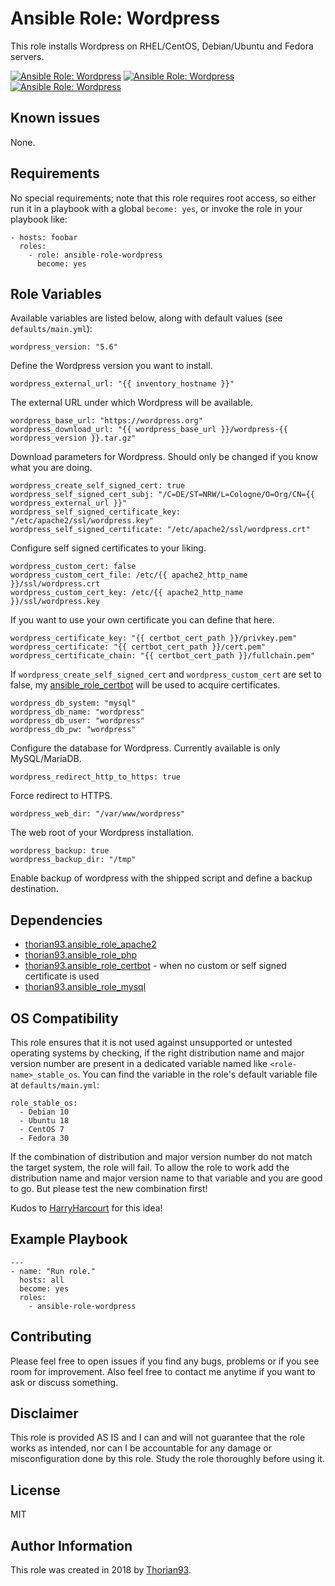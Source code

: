 # Ansible Role: Wordpress

This role installs Wordpress on RHEL/CentOS, Debian/Ubuntu and Fedora servers.

[![Ansible Role: Wordpress](https://img.shields.io/ansible/role/ID?style=flat-square)](https://galaxy.ansible.com/thorian93/ansible_role_wordpress)
[![Ansible Role: Wordpress](https://img.shields.io/ansible/quality/ID?style=flat-square)](https://galaxy.ansible.com/thorian93/ansible_role_wordpress)
[![Ansible Role: Wordpress](https://img.shields.io/ansible/role/d/ID?style=flat-square)](https://galaxy.ansible.com/thorian93/ansible_role_wordpress)

## Known issues

None.

## Requirements

No special requirements; note that this role requires root access, so either run it in a playbook with a global `become: yes`, or invoke the role in your playbook like:

    - hosts: foobar
      roles:
        - role: ansible-role-wordpress
          become: yes

## Role Variables

Available variables are listed below, along with default values (see `defaults/main.yml`):

    wordpress_version: "5.6"

Define the Wordpress version you want to install.

    wordpress_external_url: "{{ inventory_hostname }}"

The external URL under which Wordpress will be available.

    wordpress_base_url: "https://wordpress.org"
    wordpress_download_url: "{{ wordpress_base_url }}/wordpress-{{ wordpress_version }}.tar.gz"


Download parameters for Wordpress. Should only be changed if you know what you are doing.

    wordpress_create_self_signed_cert: true
    wordpress_self_signed_cert_subj: "/C=DE/ST=NRW/L=Cologne/O=Org/CN={{ wordpress_external_url }}"
    wordpress_self_signed_certificate_key: "/etc/apache2/ssl/wordpress.key"
    wordpress_self_signed_certificate: "/etc/apache2/ssl/wordpress.crt"

Configure self signed certificates to your liking.

    wordpress_custom_cert: false
    wordpress_custom_cert_file: /etc/{{ apache2_http_name }}/ssl/wordpress.crt
    wordpress_custom_cert_key: /etc/{{ apache2_http_name }}/ssl/wordpress.key

If you want to use your own certificate you can define that here.

    wordpress_certificate_key: "{{ certbot_cert_path }}/privkey.pem"
    wordpress_certificate: "{{ certbot_cert_path }}/cert.pem"
    wordpress_certificate_chain: "{{ certbot_cert_path }}/fullchain.pem"

If `wordpress_create_self_signed_cert` and `wordpress_custom_cert` are set to false, my [ansible_role_certbot](https://galaxy.ansible.com/thorian93/ansible_role_certbot) will be used to acquire certificates.

    wordpress_db_system: "mysql"
    wordpress_db_name: "wordpress"
    wordpress_db_user: "wordpress"
    wordpress_db_pw: "wordpress"

Configure the database for Wordpress. Currently available is only MySQL/MariaDB.

    wordpress_redirect_http_to_https: true

Force redirect to HTTPS.

    wordpress_web_dir: "/var/www/wordpress"

The web root of your Wordpress installation.

    wordpress_backup: true
    wordpress_backup_dir: "/tmp"

Enable backup of wordpress with the shipped script and define a backup destination.

## Dependencies

  - [thorian93.ansible_role_apache2](https://galaxy.ansible.com/thorian93/ansible_role_apache2)
  - [thorian93.ansible_role_php](https://galaxy.ansible.com/thorian93/ansible_role_wordpress)
  - [thorian93.ansible_role_certbot](https://galaxy.ansible.com/thorian93/ansible_role_certbot) - when no custom or self signed certificate is used
  - [thorian93.ansible_role_mysql](https://galaxy.ansible.com/thorian93/ansible_role_mysql)

## OS Compatibility

This role ensures that it is not used against unsupported or untested operating systems by checking, if the right distribution name and major version number are present in a dedicated variable named like `<role-name>_stable_os`. You can find the variable in the role's default variable file at `defaults/main.yml`:

    role_stable_os:
      - Debian 10
      - Ubuntu 18
      - CentOS 7
      - Fedora 30

If the combination of distribution and major version number do not match the target system, the role will fail. To allow the role to work add the distribution name and major version name to that variable and you are good to go. But please test the new combination first!

Kudos to [HarryHarcourt](https://github.com/HarryHarcourt) for this idea!

## Example Playbook

    ---
    - name: "Run role."
      hosts: all
      become: yes
      roles:
        - ansible-role-wordpress

## Contributing

Please feel free to open issues if you find any bugs, problems or if you see room for improvement. Also feel free to contact me anytime if you want to ask or discuss something.

## Disclaimer

This role is provided AS IS and I can and will not guarantee that the role works as intended, nor can I be accountable for any damage or misconfiguration done by this role. Study the role thoroughly before using it.

## License

MIT

## Author Information

This role was created in 2018 by [Thorian93](http://thorian93.de/).

